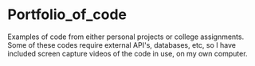 Portfolio_of_code
=================

Examples of code from either personal projects or college assignments. Some of these codes require external API's, databases, etc, so I have included screen capture videos of the code in use, on my own computer.
